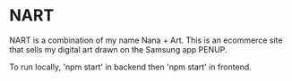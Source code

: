 # NART

NART is a combination of my name Nana + Art. This is an ecommerce site that sells my digital art drawn on the Samsung app PENUP.

To run locally, 'npm start' in backend then 'npm start' in frontend.

